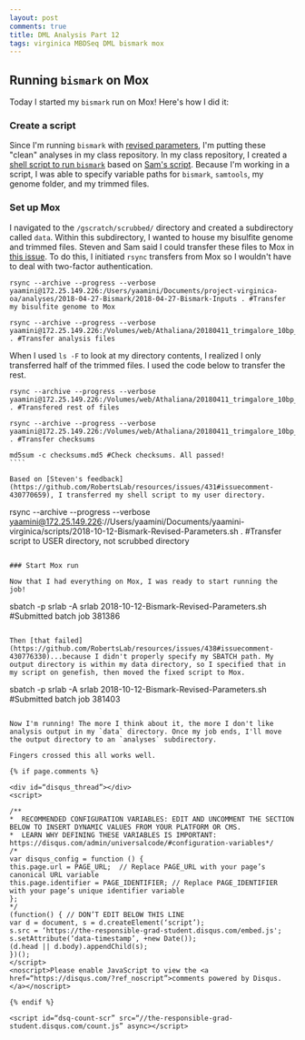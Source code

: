 ```yaml
---
layout: post
comments: true
title: DML Analysis Part 12
tags: virginica MBDSeq DML bismark mox
---
```


## Running `bismark` on Mox

Today I started my `bismark` run on Mox! Here's how I did it:

### Create a script

Since I'm running `bismark` with [revised parameters](https://yaaminiv.github.io/DML-Analysis-Part10/), I'm putting these "clean" analyses in my class repository. In my class repository, I created a [shell script to run `bismark`](https://github.com/fish546-2018/yaamini-virginica/blob/master/scripts/2018-10-12-Bismark-Revised-Parameters.sh) based on [Sam's script](http://owl.fish.washington.edu/Athaliana/20180912_oly_WGBSseq_bismark/20180912_oly_WGBSseq_bismark.sh). Because I'm working in a script, I was able to specify variable paths for `bismark`, `samtools`, my genome folder, and my trimmed files.

### Set up Mox

I navigated to the `/gscratch/scrubbed/` directory and created a subdirectory called `data`. Within this subdirectory, I wanted to house my bisulfite genome and trimmed files. Steven and Sam said I could transfer these files to Mox in [this issue](https://github.com/RobertsLab/resources/issues/431#issuecomment-430770659). To do this, I initiated `rsync` transfers from Mox so I wouldn't have to deal with two-factor authentication.

`````
rsync --archive --progress --verbose yaamini@172.25.149.226:/Users/yaamini/Documents/project-virginica-oa/analyses/2018-04-27-Bismark/2018-04-27-Bismark-Inputs . #Transfer my bisulfite genome to Mox
`````
`````
rsync --archive --progress --verbose yaamini@172.25.149.226:/Volumes/web/Athaliana/20180411_trimgalore_10bp_Cvirginica_MBD/zr2096_*R1*.fq.gz . #Transfer analysis files
`````

When I used `ls -F` to look at my directory contents, I realized I only transferred half of the trimmed files. I used the code below to transfer the rest.

`````
rsync --archive --progress --verbose yaamini@172.25.149.226:/Volumes/web/Athaliana/20180411_trimgalore_10bp_Cvirginica_MBD/zr2096_*_val_2.fq.gz . #Transfered rest of files
`````
`````
rsync --archive --progress --verbose yaamini@172.25.149.226:/Volumes/web/Athaliana/20180411_trimgalore_10bp_Cvirginica_MBD/checksums.md5 . #Transfer checksums
`````

`````
md5sum -c checksums.md5 #Check checksums. All passed!
````

Based on [Steven's feedback](https://github.com/RobertsLab/resources/issues/431#issuecomment-430770659), I transferred my shell script to my user directory.

`````
rsync --archive --progress --verbose yaamini@172.25.149.226://Users/yaamini/Documents/yaamini-virginica/scripts/2018-10-12-Bismark-Revised-Parameters.sh . #Transfer script to USER directory, not scrubbed directory
`````

### Start Mox run

Now that I had everything on Mox, I was ready to start running the job!

`````
sbatch -p srlab -A srlab 2018-10-12-Bismark-Revised-Parameters.sh #Submitted batch job 381386
`````

Then [that failed](https://github.com/RobertsLab/resources/issues/438#issuecomment-430776330)...because I didn't properly specify my SBATCH path. My output directory is within my data directory, so I specified that in my script on genefish, then moved the fixed script to Mox.

`````
sbatch -p srlab -A srlab 2018-10-12-Bismark-Revised-Parameters.sh #Submitted batch job 381403
`````

Now I'm running! The more I think about it, the more I don't like analysis output in my `data` directory. Once my job ends, I'll move the output directory to an `analyses` subdirectory.

Fingers crossed this all works well.

{% if page.comments %}

<div id=“disqus_thread”></div>
<script>

/**
*  RECOMMENDED CONFIGURATION VARIABLES: EDIT AND UNCOMMENT THE SECTION BELOW TO INSERT DYNAMIC VALUES FROM YOUR PLATFORM OR CMS.
*  LEARN WHY DEFINING THESE VARIABLES IS IMPORTANT: https://disqus.com/admin/universalcode/#configuration-variables*/
/*
var disqus_config = function () {
this.page.url = PAGE_URL;  // Replace PAGE_URL with your page’s canonical URL variable
this.page.identifier = PAGE_IDENTIFIER; // Replace PAGE_IDENTIFIER with your page’s unique identifier variable
};
*/
(function() { // DON’T EDIT BELOW THIS LINE
var d = document, s = d.createElement(‘script’);
s.src = ‘https://the-responsible-grad-student.disqus.com/embed.js';
s.setAttribute(‘data-timestamp’, +new Date());
(d.head || d.body).appendChild(s);
})();
</script>
<noscript>Please enable JavaScript to view the <a href=“https://disqus.com/?ref_noscript”>comments powered by Disqus.</a></noscript>

{% endif %}

<script id=“dsq-count-scr” src=“//the-responsible-grad-student.disqus.com/count.js” async></script>
